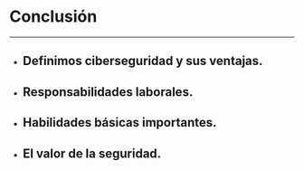 # Conclusión

---

- ## Definimos ciberseguridad y sus ventajas.
- ## Responsabilidades laborales.
- ## Habilidades básicas importantes.
- ## El valor de la seguridad.